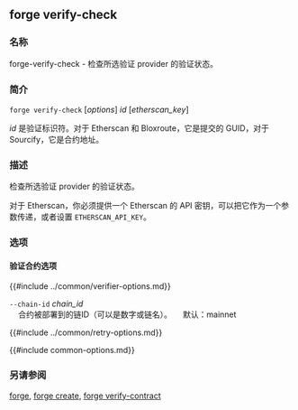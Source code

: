 ## forge verify-check

### 名称

forge-verify-check - 检查所选验证 provider 的验证状态。

### 简介

``forge verify-check`` [*options*] *id* [*etherscan_key*]

*id* 是验证标识符。对于 Etherscan 和 Bloxroute，它是提交的 GUID，对于 Sourcify，它是合约地址。

### 描述

检查所选验证 provider 的验证状态。

对于 Etherscan，你必须提供一个 Etherscan 的 API 密钥，可以把它作为一个参数传递，或者设置 `ETHERSCAN_API_KEY`。

### 选项

#### 验证合约选项

{{#include ../common/verifier-options.md}}

`--chain-id` *chain_id*  
&nbsp;&nbsp;&nbsp;&nbsp;合约被部署到的链ID（可以是数字或链名）。
&nbsp;&nbsp;&nbsp;&nbsp;默认：mainnet

{{#include ../common/retry-options.md}}

{{#include common-options.md}}

### 另请参阅

[forge](./forge.md), [forge create](./forge-create.md), [forge verify-contract](./forge-verify-contract.md)
